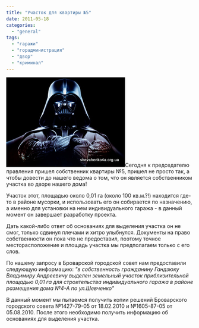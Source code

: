 ```yaml
---
title: "Участок для квартиры №5"
date: 2011-05-18
categories: 
  - "general"
tags: 
  - "гаражи"
  - "горадминистрация"
  - "двор"
  - "криминал"
---
```


![Квартира №5](/wp-content/uploads/2011/05/garajKV5.jpg "Квартира №5")Сегодня к председателю правления пришел собственник квартиры №5, пришел не просто так, а чтобы довести до нашего ведома о том, что он является собственником участка во дворе нашего дома!

Участок этот, площадью около 0,01 га (около 100 кв.м.?!) находится где-то в районе мусорки, и использовать его он собирается по назначению, а именно для установки на нем индивидуального гаража - в данный момент он завершает разработку проекта.

Дать какой-либо ответ об основаниях для выделения участка он не смог, только сдвинул плечами и хитро улыбнулся. Документы на право собственности он пока что не предоставил, поэтому точное месторасположение и площадь участка мы предполагаем только с его слов.

По нашему запросу в Броварской <!--more-->городской совет нам предоставили следующую информацию: _"в собственность гражданину Гандзюку Владимиру Андреевичу выделен земельный участок приблизительной площадью 0,01 га для строительства индивидуального гаража в районе размещения дома №4-А по ул.Шевченко"_

В данный момент мы пытаемся получить копии решений Броварского городского совета №1427-79-05 от 18.02.2010 и №1605-87-05 от 05.08.2010. После этого необходимо получить информацию об основаниях для выделения участка.

<script type="text/javascript">$(document).ready(function() { $("#containerKv5").pwi({ username: 'shevchenko4a.brovary.org', mode: 'album', album: 'GarajKV5', thumbSize: 144, showAlbumDescription: false, showPhotoDate: false, authKey: 'Gv1sRgCJiki6L_sYq25QE' }) });</script>
